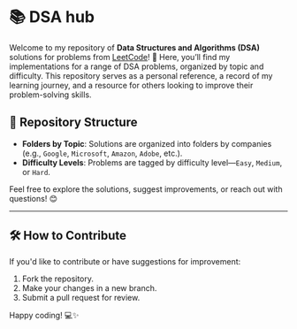 # 📚 DSA hub

Welcome to my repository of **Data Structures and Algorithms (DSA)** solutions for problems from [LeetCode](https://leetcode.com/)! 🚀 Here, you’ll find my implementations for a range of DSA problems, organized by topic and difficulty. This repository serves as a personal reference, a record of my learning journey, and a resource for others looking to improve their problem-solving skills.

## 📁 Repository Structure

- **Folders by Topic**: Solutions are organized into folders by companies (e.g., `Google`, `Microsoft`, `Amazon`, `Adobe`, etc.).
- **Difficulty Levels**: Problems are tagged by difficulty level—`Easy`, `Medium`, or `Hard`.

Feel free to explore the solutions, suggest improvements, or reach out with questions! 😊

---

## 🛠️ How to Contribute

If you'd like to contribute or have suggestions for improvement:
1. Fork the repository.
2. Make your changes in a new branch.
3. Submit a pull request for review.

Happy coding! 💻✨
